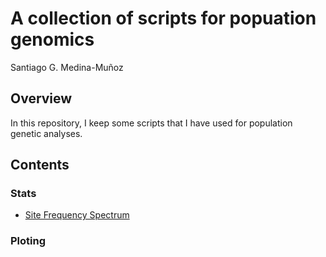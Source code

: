 A collection of scripts for popuation genomics
================
Santiago G. Medina-Muñoz

## Overview

In this repository, I keep some scripts that I have used for population
genetic analyses.

## Contents

### Stats

-   [Site Frequency Spectrum](scripts/sfs_from_vcf.py)

### Ploting
